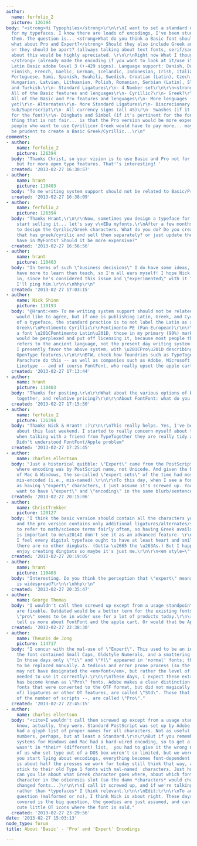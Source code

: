 ```yaml
---
author:
  name: ferfolio_2
  picture: 126394
body: "<strong>Hi Typophiles</strong>\r\n\r\nI want to set a standard of encoding
  for my typefaces. I know there are loads of encodings, I've been studing some of
  them. The question is... <strong>What do you think a Basic font should have? and
  what about Pro and Expert?</strong> Should they also include Greek and Cyrillic,
  or they should be apart? (allways talking about text fonts, serif/sans) Any info
  about this would be highly apreciated. \r\n\r\nRight now What I thought was:\r\n\r\n<strong>Basic
  </strong> (already made the encoding if you want to look at it/use it is <a href=\"http://ferfolio.com/files/tipografia/Ferfolio-latinExt.enc\"><strong>\"Here\"</strong></a>)\r\n-
  Latin Basic adobe level 3 (+-429 signs). Language support: Danish, Dutch, English,
  Finnish, French, Gaelic, German, Icelandic, Indonesian, Irish, Italian, Norwegian,
  Portuguese, Sami, Spanish, Swahili, Swedish, Croatian (Latin), Czech, Estonian,
  Hungarian, Latvian, Lithuanian, Polish, Romanian, Serbian (Latin), Slovak, Slovenian
  and Turkish.\r\n- Standard Ligatures\r\n- 4 Number set\r\n\r\n<strong>Pro</strong>\r\n-
  All of the Basic features and lenguages\r\n- Cyrillic?\r\n- Greek?\r\n- SmallCaps\r\n\r\n<strong>Expert</strong>\r\n-
  All of the Basic and Pro features and lenguages\r\n- More lenguages (not sure which
  yet)\r\n- Alternates\r\n- More Standard Ligatures\r\n- Discrecionary Ligatures\r\n-
  Sub/Superscript\r\n- All currency signs (all 45)\r\n- Swashes (if it's pertinent
  for the font)\r\n- Dingbats and Simbol (if it's pertinent for the font)\r\n\r\n\r\nOne
  thing that is not fair... is that the Pro version would be more expensive... and
  people who want to use Cyrillicor Greek would have to pay more... maybe it would
  be prudent to create a Basic Greek/Cyrillic...\r\n"
comments:
- author:
    name: ferfolio_2
    picture: 126394
  body: 'Thanks Christ, so your vision is to use Basic and Pro not for more lenguages
    but for more open type features. That''s interesting! '
  created: '2013-02-27 16:30:57'
- author:
    name: hrant
    picture: 110403
  body: "To me writing system support should not be related to Basic/Pro/etc.\r\n\r\nhhp\r\n"
  created: '2013-02-27 16:38:09'
- author:
    name: ferfolio_2
    picture: 126394
  body: "Thanks Hrant,\r\n\r\nNow, sometimes you design a typeface for Latin and you
    start selling it... let's say v\xEDa myfonts.\r\nAfter a few months you decide
    to design the Cyrilic/Greek characters. What do you do? Do you create a new version
    that has greek/cyrilic and sell them separately? or just update the font you already
    have in MyFonts? Should it be more expensive?"
  created: '2013-02-27 16:56:56'
- author:
    name: hrant
    picture: 110403
  body: "In terms of such \"business decisions\" I do have some ideas, but I actually
    have more to learn than teach, so I'm all ears myself! I hope Nick Shinn chimes
    in, since he's considered this issue and \"experimented\" with it for a few years.
    I'll ping him.\r\n\r\nhhp\r\n"
  created: '2013-02-27 17:03:15'
- author:
    name: Nick Shinn
    picture: 110193
  body: "@Hrant:<em> To me writing system support should not be related to Basic/Pro/etc.</em>\r\n\r\nI
    would like to agree, but if one is publishing Latin, Greek, and Cyrillic versions
    of a typeface, the standard practice is to not label the Latin as such, eg:\r\n\r\nPentimento\r\nPentimento
    Greek\r\nPentimento Cyrillic\r\nPentimento PE (Pan-European)\r\n\r\nIf I named
    a font \u201CPentimento Latin\u201D, those in my primary (99%) market (Latin)
    would be perplexed and put off licensing it, because most people think \u201CLatin\u201D
    refers to the ancient language, not the present day writing system.\r\n\r\nSo
    I presently favor the above system, with \u201CPro\u201D describing fonts with
    OpenType features.\r\n\r\nBTW, check how foundries such as TypeTogether, Rosetta,
    Parachute do this -- as well as companies such as Adobe, Microsoft, Apple and
    Linotype -- and of course FontFont, who really upset the apple cart.\r\n\r\n"
  created: '2013-02-27 17:13:44'
- author:
    name: hrant
    picture: 110403
  body: "Thanks for posting.\r\n\r\nWhat about the various options of bundling scripts
    together, and relative pricing?\r\n\r\nAbout FontFont: what do you mean?\r\n\r\nhhp\r\n"
  created: '2013-02-27 17:15:50'
- author:
    name: ferfolio_2
    picture: 126394
  body: "Thanks Nick & Hrant! :)\r\n\r\nThis really helps. Yes, I've been investigating
    about this last weekend. I started to really concern myself about the encodings
    when talking with a friend from TypeTogether they are really tidy about it.\r\n\r\nPS:
    Didn't understood FontFont/Apple problem"
  created: '2013-02-27 17:25:45'
- author:
    name: charles ellertson
  body: "Just a historical quibble: \"Expert\" came from the PostScript Type 1 days,
    where encoding was by PostScript name, not Unicode. And given the hard-wired encoding
    of Mac & Windows, the so-called \"expert sets\" of the time had most characters
    mis-encoded (i.e., mis-named).\r\n\r\nTo this day, when I see a font advertised
    as having \"expert\" characters, I just assume it's screwed up. You might not
    want to have \"expert\" and \"encoding\" in the same blurb/sentence."
  created: '2013-02-27 20:15:06'
- author:
    name: ChristTrekker
    picture: 120127
  body: "I think the basic version should contain all the characters you want to have,
    and the pro version contains only additional ligatures/alternates/swashes. I tend
    to refer to math/science terms fairly often, so having Greek available standard
    is important to me\u2014I don't see it as an advanced feature. \r\n\r\nPersonally,
    I feel every digital typeface ought to have at least heart and smiley even if
    there are no other dingbats. (Gotta \u2665 the \u263As.) But I happen to really
    enjoy creating dingbats so maybe it's just me.\r\n\r\n<em style=\"font-size:smaller;\">CT</em>"
  created: '2013-02-27 20:19:05'
- author:
    name: hrant
    picture: 110403
  body: "Interesting. Do you think the perception that \"expert\" means screwed-up
    is widespread?\r\n\r\nhhp\r\n"
  created: '2013-02-27 20:35:47'
- author:
    name: George Thomas
  body: "I wouldn't call them screwed up except from a usage standpoint, but they
    are fixable. Outdated would be a better term for the existing fonts. The word
    \"pro\" seems to be in wider use for a lot of products today.\r\n\r\nAnd Nick,
    tell us more about FontFont and the apple cart. Or would that be Apple cart?"
  created: '2013-02-27 22:38:30'
- author:
    name: Theunis de Jong
    picture: 114717
  body: "I concur with the mal-use of \"Expert\". This used to be an indicator that
    the font contained Small Caps, Oldstyle Numerals, and a smattering of ligatures.
    In those days only \"fi\" and \"fl\" appeared in 'normal' fonts; the rest had
    to be replaced manually. A tedious and error prone process (so the term \"Expert\"
    may not have designated the <em>font</em>, but rather the level of experience
    needed to use it correctly).\r\n\r\nThese days, I expect these extras in what
    has become known as \"Pro\" fonts. Adobe makes a clear distinction: its Type 1
    fonts that were converted to the OTF format, but did not magically gain (lots
    of) ligatures or other OT features, are called \"Std\". Those that do -- irrespective
    of the number of scripts --, are called \"Pro\"."
  created: '2013-02-27 22:45:15'
- author:
    name: charles ellertson
  body: "<cite>I wouldn't call them screwed up except from a usage standpoint<cite>\r\n\r\nYou
    know, actually, they were. Standard PostScript was set up by Adobe, and Adobe
    had a glyph list of proper names for all characters. Not as useful as Unicode's
    numbers, perhaps, but at least a Standard.\r\n\r\nBut if you remember, the OS
    systems for Windows and Mac had a hard-wired encoding, so to get a character that
    wasn't in *their* (different) list,  you had to give it the wrong name. Those
    of us who set type out of a DOS box weren't so limited, but we were few.\r\n\r\nWhen
    you start lying about encodings, everything becomes font-dependent. Sad thing
    is about half the presses we work for today still think that way, and some still
    stick to their old Type 1 fonts with mal-named  characters. Just how many ways
    can you lie about what Greek character goes where, about which font had an omacron
    character in the odieresis slot (so the damn *characters* would change if you
    changed fonts...)\r\n\r\nI call it screwed up, and if we're talking about *fonts*
    rather than *typefaces* I think relevant.\r\n\r\nEdit:\r\n\r\nTo address the original
    question (malformed or no), I think Nick is about right. These days, languages
    covered is the big question, the goodies are just assumed, and can be shown as
    cute little OT icons where the font is sold."
  created: '2013-02-27 23:29:56'
date: '2013-02-27 15:03:13'
node_type: forum
title: About 'Basic' - 'Pro' and 'Expert' Encodings

---
```


